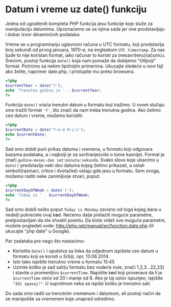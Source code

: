 # Datum i vreme uz date() funkciju

Jedna od ugrađenih kompleta PHP funkcija jesu funkcije koje služe za manipulaciju datumima. Upoznaćemo se sa njima sada jer one prodstavljaju i dobar izvor dinaminčnih podataka.

Vreme se u programiranju uglavnom računa u UTC formatu, koji predstavlja broj sekundi od prvog januara, 1970-e, na engleskom ```UTC timestamp```. Za nas ljude to nije koristan format, iako računar to koristi za (nesavršenu)računicu. Srećom, postoji funkcija ```date()``` koja nam pomaže da dobijemo "čitljiviji" format. Počnimo sa nekim tipičnijim primerima. Ukucajte sledeće u novi fajl ako želite, naprimer date.php, i pristupite mu preko browsera.

```php
<?php  
$currentYear = date('Y');
echo 'Trenutna godina je ' . $currentYear;
?>
```

Funkcija ```date()``` vraća trenutni datum u formatu koji tražimo. U ovom slučaju smo tražili format ```'Y'```, što znači da nam treba trenutna godina. Ako želimo ceo datum i vreme, možemo koristiti:


```php
<?php  
$currentDate = date('Y-m-d H:i:s');
echo $currentDate;
?>
```

Sad smo dobili puni prikaz datuma i vremena, u formatu koji odgovara bazama podataka, a i najbolji je za sortiranje(više o tome kasnije). Format je znači ```godina-mesec-dan sat:minuta:sekunda```. Svako slovo koje ubacimo u ```date()``` predstavlja neki deo datuma kojeg želimo prikazati, a ostali simboli(razmaci, crtice i dvotačke) ostaju gde jesu u formatu. Sem ovoga, možemo raditi neke zanimljivije stvari, poput:


```php
<?php  
$currentDayOfWeek = date('l');
echo 'Today is ' . $currentDayOfWeek;
?>
```

Sad smo dobili nešto poput ```Today is Monday``` zavisno od toga kojeg dana u nedelji pokrećete ovaj k**o**d. Nećemo dalje prelaziti moguće parametre, pretpostavljam da ste shvatili poentu. Da biste videli sve moguće parametre, možete pogledati ovde: http://php.net/manual/en/function.date.php (ili ukucajte "php date" u Google).

Par zadataka pre nego što nastavimo:
* Koristite ```date()``` i uputstva sa linka da odjednom ispišete ceo datum u formatu koji se koristi u Srbiji, npr, 13.06.2014.
* Isto tako ispišite trenutno vreme u formatu 15:45
* Uzmite koliko je sad sati(u formatu bez vodeće nule, znači 1,2,3...22,23) i stavite u promenljivu ```$currentTime```. Napišite k**o**d koji proverava da li je ```$currentTime``` veće od 20 i manje od 8. Ako je taj uslov ispunjen, ispišite ```"Idi spavaj!"```. U suprotnom neka se ispiše koliko je trenutno sati.

Do sada smo radili sa trenutnim vremenom i datumom, ali postoji način da se manipuliše sa vremenom koje unapred odredimo.